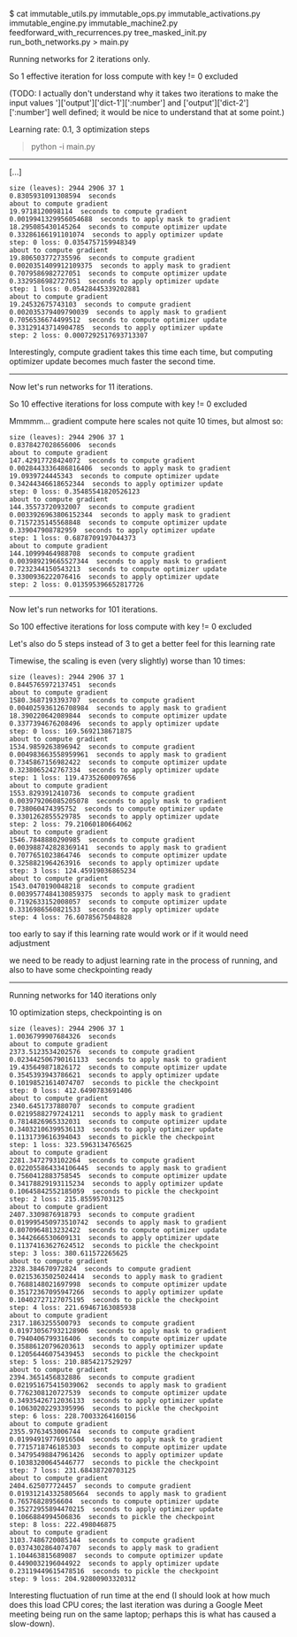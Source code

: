 $ cat immutable_utils.py immutable_ops.py immutable_activations.py immutable_engine.py immutable_machine2.py feedforward_with_recurrences.py tree_masked_init.py run_both_networks.py > main.py

Running networks for 2 iterations only.

So 1 effective iteration for loss compute with key != 0 excluded

(TODO: I actually don't understand why it takes two iterations
to make the input values ']['output']['dict-1'][':number']
and ['output']['dict-2'][':number'] well defined; it would be nice
to understand that at some point.)

Learning rate: 0.1, 3 optimization steps

>python -i main.py

---

[...]

```
size (leaves): 2944 2906 37 1
0.8305931091308594  seconds
about to compute gradient
19.9718120098114  seconds to compute gradient
0.0019941329956054688  seconds to apply mask to gradient
18.295085430145264  seconds to compute optimizer update
0.33286166191101074  seconds to apply optimizer update
step: 0 loss: 0.0354757159948349
about to compute gradient
19.806503772735596  seconds to compute gradient
0.0020351409912109375  seconds to apply mask to gradient
0.7079586982727051  seconds to compute optimizer update
0.3329586982727051  seconds to apply optimizer update
step: 1 loss: 0.05428445339202881
about to compute gradient
19.24532675743103  seconds to compute gradient
0.002035379409790039  seconds to apply mask to gradient
0.7056536674499512  seconds to compute optimizer update
0.33129143714904785  seconds to apply optimizer update
step: 2 loss: 0.0007292517693713307
```

Interestingly, compute gradient takes this time each time,
but computing optimizer update becomes much faster the second time.

---

Now let's run networks for 11 iterations.

So 10 effective iterations for loss compute with key != 0 excluded

Mmmmm... gradient compute here scales not quite 10 times, but almost so:

```
size (leaves): 2944 2906 37 1
0.8378427028656006  seconds
about to compute gradient
147.42917728424072  seconds to compute gradient
0.0028443336486816406  seconds to apply mask to gradient
19.0939724445343  seconds to compute optimizer update
0.34244346618652344  seconds to apply optimizer update
step: 0 loss: 0.35485541820526123
about to compute gradient
144.35573720932007  seconds to compute gradient
0.0033926963806152344  seconds to apply mask to gradient
0.7157235145568848  seconds to compute optimizer update
0.339047908782959  seconds to apply optimizer update
step: 1 loss: 0.6878709197044373
about to compute gradient
144.10999464988708  seconds to compute gradient
0.003989219665527344  seconds to apply mask to gradient
0.7232344150543213  seconds to compute optimizer update
0.3300936222076416  seconds to apply optimizer update
step: 2 loss: 0.013595396652817726
```

---

Now let's run networks for 101 iterations.

So 100 effective iterations for loss compute with key != 0 excluded

Let's also do 5 steps instead of 3 to get a better feel for this learning rate

Timewise, the scaling is even (very slightly) worse than 10 times:

```
size (leaves): 2944 2906 37 1
0.8445765972137451  seconds
about to compute gradient
1580.3687193393707  seconds to compute gradient
0.004025936126708984  seconds to apply mask to gradient
18.390220642089844  seconds to compute optimizer update
0.3377394676208496  seconds to apply optimizer update
step: 0 loss: 169.5692138671875
about to compute gradient
1534.9859263896942  seconds to compute gradient
0.004983663558959961  seconds to apply mask to gradient
0.7345867156982422  seconds to compute optimizer update
0.3238065242767334  seconds to apply optimizer update
step: 1 loss: 119.47352600097656
about to compute gradient
1553.8293912410736  seconds to compute gradient
0.003979206085205078  seconds to apply mask to gradient
0.738060474395752  seconds to compute optimizer update
0.3301262855529785  seconds to apply optimizer update
step: 2 loss: 79.21060180664062
about to compute gradient
1546.7848880290985  seconds to compute gradient
0.003988742828369141  seconds to apply mask to gradient
0.7077651023864746  seconds to compute optimizer update
0.3258821964263916  seconds to apply optimizer update
step: 3 loss: 124.45919036865234
about to compute gradient
1543.0470190048218  seconds to compute gradient
0.0039577484130859375  seconds to apply mask to gradient
0.7192633152008057  seconds to compute optimizer update
0.3316986560821533  seconds to apply optimizer update
step: 4 loss: 76.60785675048828
```

too early to say if this learning rate would work
or if it would need adjustment

we need to be ready to adjust learning rate
in the process of running, and also to have some
checkpointing ready

---

Running networks for 140 iterations only

10 optimization steps, checkpointing is on

```
size (leaves): 2944 2906 37 1
1.0036799907684326  seconds
about to compute gradient
2373.5123534202576  seconds to compute gradient
0.023442506790161133  seconds to apply mask to gradient
19.435649871826172  seconds to compute optimizer update
0.3545393943786621  seconds to apply optimizer update
0.10198521614074707  seconds to pickle the checkpoint
step: 0 loss: 412.6490783691406
about to compute gradient
2340.6451737880707  seconds to compute gradient
0.02195882797241211  seconds to apply mask to gradient
0.7814826965332031  seconds to compute optimizer update
0.34032106399536133  seconds to apply optimizer update
0.1131739616394043  seconds to pickle the checkpoint
step: 1 loss: 323.5963134765625
about to compute gradient
2281.3472793102264  seconds to compute gradient
0.022055864334106445  seconds to apply mask to gradient
0.7560412883758545  seconds to compute optimizer update
0.34178829193115234  seconds to apply optimizer update
0.10645842552185059  seconds to pickle the checkpoint
step: 2 loss: 215.85595703125
about to compute gradient
2407.3309876918793  seconds to compute gradient
0.019995450973510742  seconds to apply mask to gradient
0.8070964813232422  seconds to compute optimizer update
0.3442666530609131  seconds to apply optimizer update
0.11374163627624512  seconds to pickle the checkpoint
step: 3 loss: 380.611572265625
about to compute gradient
2328.384670972824  seconds to compute gradient
0.02153635025024414  seconds to apply mask to gradient
0.7688148021697998  seconds to compute optimizer update
0.35172367095947266  seconds to apply optimizer update
0.10402727127075195  seconds to pickle the checkpoint
step: 4 loss: 221.69467163085938
about to compute gradient
2317.1863255500793  seconds to compute gradient
0.019730567932128906  seconds to apply mask to gradient
0.7940406799316406  seconds to compute optimizer update
0.35886120796203613  seconds to apply optimizer update
0.12056446075439453  seconds to pickle the checkpoint
step: 5 loss: 210.8854217529297
about to compute gradient
2394.3651456832886  seconds to compute gradient
0.021951675415039062  seconds to apply mask to gradient
0.7762308120727539  seconds to compute optimizer update
0.34935426712036133  seconds to apply optimizer update
0.10630202293395996  seconds to pickle the checkpoint
step: 6 loss: 228.70033264160156
about to compute gradient
2355.9763453006744  seconds to compute gradient
0.01994919776916504  seconds to apply mask to gradient
0.7715718746185303  seconds to compute optimizer update
0.34795498847961426  seconds to apply optimizer update
0.10383200645446777  seconds to pickle the checkpoint
step: 7 loss: 231.68438720703125
about to compute gradient
2404.625077724457  seconds to compute gradient
0.019312143325805664  seconds to apply mask to gradient
0.76576828956604  seconds to compute optimizer update
0.35272955894470215  seconds to apply optimizer update
0.1066884994506836  seconds to pickle the checkpoint
step: 8 loss: 222.498046875
about to compute gradient
3103.7486720085144  seconds to compute gradient
0.0374302864074707  seconds to apply mask to gradient
1.104463815689087  seconds to compute optimizer update
0.4490032196044922  seconds to apply optimizer update
0.23119449615478516  seconds to pickle the checkpoint
step: 9 loss: 204.92800903320312
```

Interesting fluctuation of run time at the end 
(I should look at how much does this load CPU cores; 
the last iteration was during a Google Meet meeting being run
on the same laptop; perhaps this is what has caused a slow-down).

